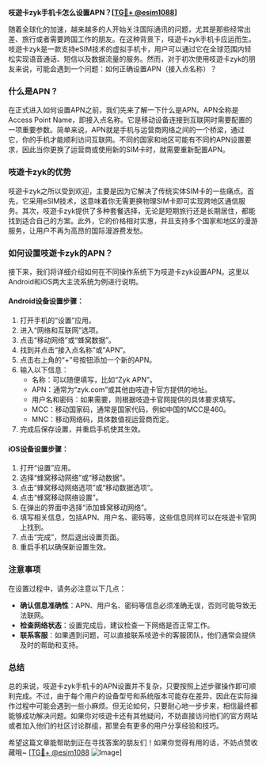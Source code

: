 **吱遊卡zyk手机卡怎么设置APN？[[TG💪+ @esim1088](https://t.me/s/esim1088)]**

随着全球化的加速，越来越多的人开始关注国际通讯的问题，尤其是那些经常出差、旅行或者需要跨国工作的朋友。在这种背景下，吱遊卡zyk手机卡应运而生。吱遊卡zyk是一款支持eSIM技术的虚拟手机卡，用户可以通过它在全球范围内轻松实现语音通话、短信以及数据流量的服务。然而，对于初次使用吱遊卡zyk的朋友来说，可能会遇到一个问题：如何正确设置APN（接入点名称）？

### 什么是APN？
在正式进入如何设置APN之前，我们先来了解一下什么是APN。APN全称是Access Point Name，即接入点名称。它是移动设备连接到互联网时需要配置的一项重要参数。简单来说，APN就是手机与运营商网络之间的一个桥梁，通过它，你的手机才能顺利访问互联网。不同的国家和地区可能有不同的APN设置要求，因此当你更换了运营商或使用新的SIM卡时，就需要重新配置APN。

### 吱遊卡zyk的优势
吱遊卡zyk之所以受到欢迎，主要是因为它解决了传统实体SIM卡的一些痛点。首先，它采用eSIM技术，这意味着你无需更换物理SIM卡即可实现跨地区通信服务。其次，吱遊卡zyk提供了多种套餐选择，无论是短期旅行还是长期居住，都能找到适合自己的方案。此外，它的价格相对实惠，并且支持多个国家和地区的漫游服务，让用户不再为高昂的国际漫游费发愁。

### 如何设置吱遊卡zyk的APN？
接下来，我们将详细介绍如何在不同操作系统下为吱遊卡zyk设置APN。这里以Android和iOS两大主流系统为例进行说明。

#### Android设备设置步骤：
1. 打开手机的“设置”应用。
2. 进入“网络和互联网”选项。
3. 点击“移动网络”或“蜂窝数据”。
4. 找到并点击“接入点名称”或“APN”。
5. 点击右上角的“+”号按钮添加一个新的APN。
6. 输入以下信息：
   - 名称：可以随便填写，比如“Zyk APN”。
   - APN：通常为“zyk.com”或其他由吱遊卡官方提供的地址。
   - 用户名和密码：如果需要，则根据吱遊卡官网提供的具体要求填写。
   - MCC：移动国家码，通常是国家代码，例如中国的MCC是460。
   - MNC：移动网络码，具体数值视运营商而定。
7. 完成后保存设置，并重启手机使其生效。

#### iOS设备设置步骤：
1. 打开“设置”应用。
2. 选择“蜂窝移动网络”或“移动数据”。
3. 点击“蜂窝移动网络选项”或“移动数据选项”。
4. 点击“蜂窝移动网络设置”。
5. 在弹出的界面中选择“添加蜂窝移动网络”。
6. 填写相关信息，包括APN、用户名、密码等，这些信息同样可以在吱遊卡官网上找到。
7. 点击“完成”，然后退出设置页面。
8. 重启手机以确保新设置生效。

### 注意事项
在设置过程中，请务必注意以下几点：
- **确认信息准确性**：APN、用户名、密码等信息必须准确无误，否则可能导致无法联网。
- **检查网络状态**：设置完成后，建议检查一下网络是否正常工作。
- **联系客服**：如果遇到问题，可以直接联系吱遊卡的客服团队，他们通常会提供及时的帮助和支持。

### 总结
总的来说，吱遊卡zyk手机卡的APN设置并不复杂，只要按照上述步骤操作即可顺利完成。不过，由于每个用户的设备型号和系统版本可能存在差异，因此在实际操作过程中可能会遇到一些小麻烦。但无论如何，只要耐心地一步步来，相信最终都能够成功解决问题。如果你对吱遊卡还有其他疑问，不妨直接访问他们的官方网站或者加入他们的社区讨论群组，那里会有更多的用户分享经验和技巧。

希望这篇文章能帮助到正在寻找答案的朋友们！如果你觉得有用的话，不妨点赞收藏哦~ [[TG💪+ @esim1088](https://t.me/s/esim1088) ![Image](https://i.postimg.cc/4NQfJmqS/Snipaste-2025-05-13-00-14-12.png)]